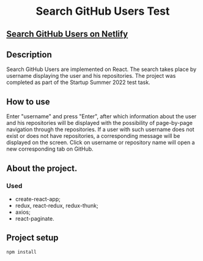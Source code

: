 <h1 align="center">Search GitHub Users Test</h1>

## [Search GitHub Users on Netlify](https://search-github-users-test.netlify.app)

## Description

Search GitHub Users are implemented on React. The search takes place by username displaying the user and his repositories. The project was completed as part of the Startup Summer 2022 test task.

## How to use

Enter "username" and press "Enter", after which information about the user and his repositories will be displayed with the possibility of page-by-page navigation through the repositories.
If a user with such username does not exist or does not have repositories, a corresponding message will be displayed on the screen.
Click on username or repository name will open a new corresponding tab on GitHub.

## About the project.

### Used

- create-react-app;
- redux, react-redux, redux-thunk;
- axios;
- react-paginate.

## Project setup

```
npm install
```

